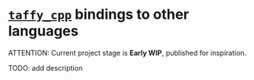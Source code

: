 # [`taffy_cpp`](https://github.com/inobelar/taffy_cpp) bindings to other languages

ATTENTION: Current project stage is **Early WIP**, published for inspiration. 

TODO: add description
